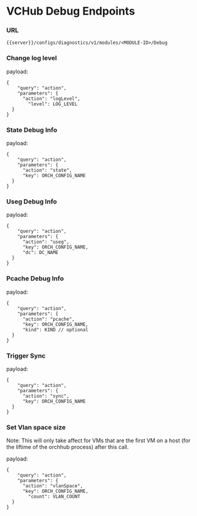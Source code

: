 # VCHub Debug Endpoints

### URL 
`{{server}}/configs/diagnostics/v1/modules/<MODULE-ID>/Debug`

### Change log level
payload:
```
{
 	"query": "action",
 	"parameters": {
 	  "action": "logLevel",
		"level": LOG_LEVEL
  }
}
```


### State Debug Info

payload:
```
{
 	"query": "action",
 	"parameters": {
 	  "action": "state",
 	  "key": ORCH_CONFIG_NAME
  }
}
```

### Useg Debug Info

payload:
```
{
 	"query": "action",
 	"parameters": {
 	  "action": "useg",
 	  "key": ORCH_CONFIG_NAME,
 	  "dc": DC_NAME
  }
}
```

### Pcache Debug Info

payload:
```
{
 	"query": "action",
 	"parameters": {
 	  "action": "pcache",
 	  "key": ORCH_CONFIG_NAME,
 	  "kind": KIND // optional
  }
}
```

### Trigger Sync

payload:
```
{
 	"query": "action",
 	"parameters": {
 	  "action": "sync",
 	  "key": ORCH_CONFIG_NAME
  }
}
```

### Set Vlan space size
Note: This will only take affect for VMs that are the first VM on a host (for the liftime of the orchhub process) after this call.

payload:
```
{
 	"query": "action",
 	"parameters": {
 	  "action": "vlanSpace",
 	  "key": ORCH_CONFIG_NAME,
		"count": VLAN_COUNT
  }
}
```